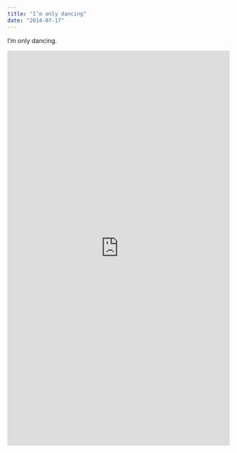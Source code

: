 ```yaml
---
title: "I’m only dancing"
date: "2014-07-17"
---
```


I’m only dancing.

<div style="padding:177.78% 0 0 0;position:relative;"><iframe src="https://player.vimeo.com/video/993968755?badge=0&amp;autopause=0&amp;player_id=0&amp;app_id=58479" frameborder="0" allow="autoplay; fullscreen; picture-in-picture; clipboard-write" style="position:absolute;top:0;left:0;width:100%;height:100%;" title="tumblr_n8ujfir5lj1r16syi"></iframe></div><script src="https://player.vimeo.com/api/player.js"></script>
